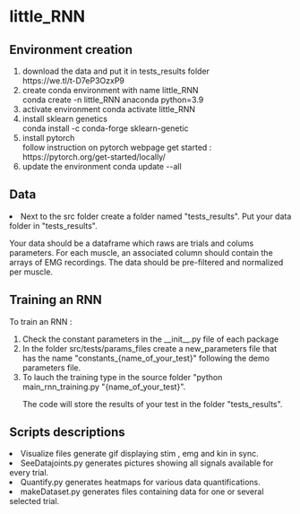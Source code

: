 # little_RNN

## Environment creation ##

<ol>

<li>download the data and put it in tests_results folder</li>
https://we.tl/t-D7eP3OzxP9

<li>create conda environment with name little_RNN</li>
conda create -n little_RNN anaconda python=3.9

<li>activate environment 
conda activate little_RNN

<li>install sklearn genetics</li>
conda install -c conda-forge sklearn-genetic

<li>install pytorch</li> 
follow instruction on pytorch webpage get started : https://pytorch.org/get-started/locally/ 

<li>update the environment 
conda update --all 

</ol>

## Data ## 

<li> Next to the src folder create a folder named "tests_results". Put your data folder in "tests_results".</li>

Your data should be a dataframe which raws are trials and colums parameters. For each muscle, an associated column should contain the arrays of EMG recordings. 
The data should be pre-filtered and normalized per muscle. 

## Training an RNN ## 

To train an RNN : 

<ol>

<li> Check the constant parameters in the __init__.py file of each package</li>

<li> In the folder src/tests/params_files create a new_parameters file that has the name "constants_{name_of_your_test}" following the demo parameters file.</li>

<li> To lauch the training type in the source folder "python main_rnn_training.py "{name_of_your_test}".</li>

The code will store the results of your test in the folder "tests_results".

</ol>

## Scripts descriptions ##
<li>  Visualize files generate gif displaying stim , emg and kin in sync.</li>
<li>  SeeDatajoints.py generates pictures showing all signals available for every trial.</li>
<li>  Quantify.py generates heatmaps for various data quantifications.</li>
<li>  makeDataset.py generates files containing data for one or several selected trial.</li>
